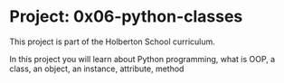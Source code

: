 # Project: 0x06-python-classes

This project is part of the Holberton School curriculum.

In this project you will learn about Python programming, what is OOP, a class, an object, an instance, attribute, method
